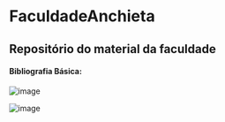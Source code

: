 # FaculdadeAnchieta
## Repositório do material da faculdade

#### Bibliografia Básica:

![image](https://github.com/B4rry4ll3n/FaculdadeAnchieta/assets/86421873/3c318e43-a0a2-4828-8c5b-4f427f2aef2d)

![image](https://github.com/B4rry4ll3n/FaculdadeAnchieta/assets/86421873/4a80057d-11b2-4ea7-8dae-b51bf5611567)

